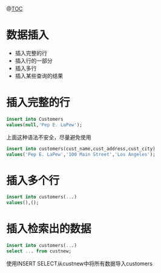 ﻿@[TOC](目录)
# 数据插入

 - 插入完整的行
 - 插入行的一部分
 - 插入多行
 - 插入某些查询的结果

# 插入完整的行

```sql
insert into Customers
values(null,'Pep E. LaPew');
```
上面这种语法不安全，尽量避免使用

```sql
insert into customers(cust_name,cust_address,cust_city)
values('Pep E. LaPew','100 Main Street','Los Angeles');
```
# 插入多个行

```sql
insert into customers(...)
values(),();
```
# 插入检索出的数据

```sql
insert into customers(...)
select ... from custnew;
```
使用INSERT SELECT从custnew中将所有数据导入customers


